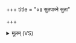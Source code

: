 +++
title = "०३ सुतपाव्ने सुता"

+++
<details><summary>मूलम् (VS)</summary>

सु॑त॒पाव्ने॑ सु॒ता इ॒मे शुच॑यो यन्ति वी॒तये॑। सोमा॑सो॒ दध्या॑शिरः ॥
</details>